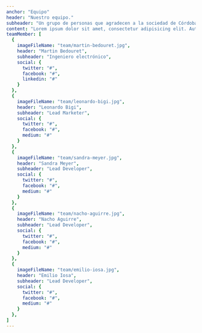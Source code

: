 ```yaml
---
anchor: "Equipo"
header: "Nuestro equipo."
subheader: "Un grupo de personas que agradecen a la sociedad de Córdoba el reconocimiento y reafirman su compromiso."
content: "Lorem ipsum dolor sit amet, consectetur adipisicing elit. Aut eaque, laboriosam veritatis, quos non quis ad perspiciatis, totam corporis ea, alias ut unde."
teamMember: [
  {
    imageFileName: "team/martin-bedouret.jpg",
    header: "Martin Bedouret",
    subheader: "Ingeniero electrónico",
    social: {
      twitter: "#",
      facebook: "#",
      linkedin: "#"
    }
  },
  {
    imageFileName: "team/leonardo-bigi.jpg",
    header: "Leonardo Bigi",
    subheader: "Lead Marketer",
    social: {
      twitter: "#",
      facebook: "#",
      medium: "#"
    }
  },
  {
    imageFileName: "team/sandra-meyer.jpg",
    header: "Sandra Meyer",
    subheader: "Lead Developer",
    social: {
      twitter: "#",
      facebook: "#",
      medium: "#"
    }
  },
  {
    imageFileName: "team/nacho-aguirre.jpg",
    header: "Nacho Aguirre",
    subheader: "Lead Developer",
    social: {
      twitter: "#",
      facebook: "#",
      medium: "#"
    }
  },
  {
    imageFileName: "team/emilio-iosa.jpg",
    header: "Emilio Iosa",
    subheader: "Lead Developer",
    social: {
      twitter: "#",
      facebook: "#",
      medium: "#"
    }
  },
]
---
```

